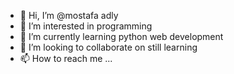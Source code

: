 - 👋 Hi, I’m @mostafa adly
- 👀 I’m interested in programming
- 🌱 I’m currently learning python web development
- 💞️ I’m looking to collaborate on still learning
- 📫 How to reach me ...

<!---
Bugooza/Bugooza is a ✨ special ✨ repository because its `README.md` (this file) appears on your GitHub profile.
You can click the Preview link to take a look at your changes.
--->
